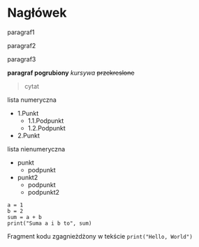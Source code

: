 # Nagłówek

paragraf1

paragraf2

paragraf3

**paragraf pogrubiony**
*kursywa*
~~przekreslone~~
>cytat

lista numeryczna
- 1\.Punkt
    - 1.1\.Podpunkt
    - 1.2\.Podpunkt
- 2\.Punkt

lista nienumeryczna
- punkt
  - podpunkt
- punkt2
  - podpunkt
  - podpunkt2

 ```
a = 1
b = 2
sum = a + b
print("Suma a i b to", sum)
```

Fragment kodu zgagnieżdżony w tekście `print("Hello, World")`
